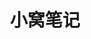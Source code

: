---
home: true
heroImage: /assets/img/plan.svg
actionText: 开始预览
actionLink: /mongodb/mongodb-index
title: 小窝笔记
footer: MIT Licensed | Copyright © 2020-present 追梦小窝
---
